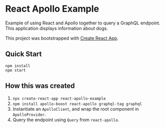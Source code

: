 # React Apollo Example

Example of using React and Apollo together to query a GraphQL endpoint. This application displays information about dogs.

This project was bootstrapped with [Create React App](https://github.com/facebookincubator/create-react-app).

## Quick Start

```
npm install
npm start
```

## How this was created

1.  `npx create-react-app react-apollo-example`
1.  `npm install apollo-boost react-apollo graphql-tag graphql`
1.  Instantiate an `ApolloClient`, and wrap the root component in `ApolloProvider`.
1.  Query the endpoint using `Query` from `react-apollo`.
